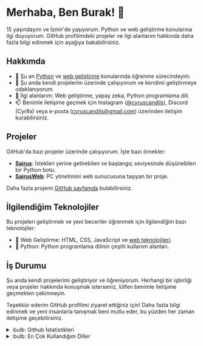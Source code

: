 # Merhaba, Ben Burak! 👋

15 yaşındayım ve İzmir'de yaşıyorum. Python ve web geliştirme konularına ilgi duyuyorum. GitHub profilimdeki projeler ve ilgi alanlarım hakkında daha fazla bilgi edinmek için aşağıya bakabilirsiniz.

## Hakkımda

- 🌱 Şu an [Python](https://www.python.org/) ve [web geliştirme](https://developer.mozilla.org/en-US/docs/Learn) konularında öğrenme sürecindeyim.
- 💼 Şu anda kendi projelerim üzerinde çalışıyorum ve kendimi geliştirmeye odaklanıyorum.
- 🤔 İlgi alanlarım: Web geliştirme, yapay zeka, Python programlama dili.
- 📫 Benimle iletişime geçmek için Instagram ([@cyruscandils](https://www.instagram.com/cyruscandils/)), Discord (Cyr8s) veya e-posta (cyruscandils@gmail.com) üzerinden iletişim kurabilirsiniz.

## Projeler

GitHub'da bazı projeler üzerinde çalışıyorum. İşte bazı örnekler:

- [**Sairus**](https://github.com/Cyrussw/Sairus): İstekleri yerine getirebilen ve başlangıç seviyesinde düşünebilen bir Python botu.
- [**SairusWeb**](https://github.com/Cyrussw/SairusWeb): PC yönetimini web sunucusuna taşıyan bir proje.

Daha fazla projemi [GitHub sayfamda](https://github.com/Cyrussw) bulabilirsiniz.

## İlgilendiğim Teknolojiler

Bu projeleri geliştirmek ve yeni beceriler öğrenmek için ilgilendiğim bazı teknolojiler:

- 🚀 Web Geliştirme: HTML, CSS, JavaScript ve [web teknolojileri](https://developer.mozilla.org/en-US/docs/Web).
- 🐍 Python: Python programlama dilinin çeşitli kullanım alanları.

## İş Durumu

Şu anda kendi projelerimi geliştiriyor ve öğreniyorum. Herhangi bir işbirliği veya projeler hakkında konuşmak isterseniz, lütfen benimle iletişime geçmekten çekinmeyin. 

Teşekkür ederim GitHub profilimi ziyaret ettiğiniz için! Daha fazla bilgi edinmek ve yeni insanlarla tanışmak beni mutlu eder, bu yüzden her zaman iletişime geçebilirsiniz.


<details>
<summary>:bulb: Github İstatistikleri</summary>
<img src="https://github-readme-stats.vercel.app/api?username=cyrussw">
</details>

<details>
<summary>:bulb: En Çok Kullandığım Diller</summary>
<img src="https://github-readme-stats.vercel.app/api/top-langs/?username=cyrussw">
</details>
